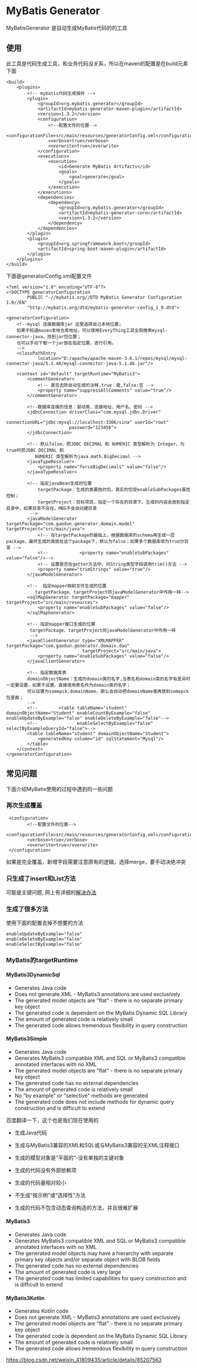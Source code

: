 # MyBatis Generator

MyBatisGenerator 是自动生成MyBatis代码的的工具

## 使用

此工具是代码生成工具，和业务代码没关系，所以在maven的配置是在build元素下面

```
<build>
    <plugins>
        <!-- mybatis代码生成插件 -->
        <plugin>
            <groupId>org.mybatis.generator</groupId>
            <artifactId>mybatis-generator-maven-plugin</artifactId>
            <version>1.3.2</version>
            <configuration>
                <!--配置文件的位置-->
                <configurationFile>src/main/resources/generatorConfig.xml</configurationFile>
                <verbose>true</verbose>
                <overwrite>true</overwrite>
            </configuration>
            <executions>
                <execution>
                    <id>Generate MyBatis Artifacts</id>
                    <goals>
                        <goal>generate</goal>
                    </goals>
                </execution>
            </executions>
            <dependencies>
                <dependency>
                    <groupId>org.mybatis.generator</groupId>
                    <artifactId>mybatis-generator-core</artifactId>
                    <version>1.3.2</version>
                </dependency>
            </dependencies>
        </plugin>
        <plugin>
            <groupId>org.springframework.boot</groupId>
            <artifactId>spring-boot-maven-plugin</artifactId>
        </plugin>
    </plugins>
</build>
```

下面是generatorConfig.xml配置文件

```
<?xml version="1.0" encoding="UTF-8"?>
<!DOCTYPE generatorConfiguration
        PUBLIC "-//mybatis.org//DTD MyBatis Generator Configuration 1.0//EN"
        "http://mybatis.org/dtd/mybatis-generator-config_1_0.dtd">

<generatorConfiguration>
    <!--mysql 连接数据库jar 这里选择自己本地位置;
    如果不知道maven本地仓库地址，可以使用EveryThing工具全局搜索mysql-connector-java，找到jar包位置；
    也可以手动下载一个jar放在指定位置，进行引用。
    -->
    <classPathEntry
            location="D:/apache/apache-maven-3.6.1/repos/mysql/mysql-connector-java/5.1.46/mysql-connector-java-5.1.46.jar"/>

    <context id="default" targetRuntime="MyBatis3">
        <commentGenerator>
            <!-- 是否去除自动生成的注释,true：是,false:否 -->
            <property name="suppressAllComments" value="true"/>
        </commentGenerator>

        <!--数据库连接的信息：驱动类、连接地址、用户名、密码 -->
        <jdbcConnection driverClass="com.mysql.jdbc.Driver"
                        connectionURL="jdbc:mysql://localhost:3306/sina" userId="root"
                        password="123456">
        </jdbcConnection>

        <!-- 默认false，把JDBC DECIMAL 和 NUMERIC 类型解析为 Integer，为 true时把JDBC DECIMAL 和
           NUMERIC 类型解析为java.math.BigDecimal -->
        <javaTypeResolver>
            <property name="forceBigDecimals" value="false"/>
        </javaTypeResolver>

        <!-- 指定javaBean生成的位置
            targetPackage：生成的类要放的包，真实的包受enableSubPackages属性控制；
            targetProject：目标项目，指定一个存在的目录下，生成的内容会放到指定目录中，如果目录不存在，MBG不会自动建目录
         -->
        <javaModelGenerator targetPackage="com.gaodun.generator.domain.model" targetProject="src/main/java">
            <!-- 在targetPackage的基础上，根据数据库的schema再生成一层package，最终生成的类放在这个package下，默认为false；如果多个数据库改为true分目录 -->
            <!--            <property name="enableSubPackages" value="false"/>-->
            <!-- 设置是否在getter方法中，对String类型字段调用trim()方法 -->
            <property name="trimStrings" value="true"/>
        </javaModelGenerator>

        <!--  指定mapper映射文件生成的位置
           targetPackage、targetProject同javaModelGenerator中作用一样-->
        <sqlMapGenerator targetPackage="mapper" targetProject="src/main/resources">
            <property name="enableSubPackages" value="false"/>
        </sqlMapGenerator>

        <!-- 指定mapper接口生成的位置
         targetPackage、targetProject同javaModelGenerator中作用一样
         -->
        <javaClientGenerator type="XMLMAPPER" targetPackage="com.gaodun.generator.domain.dao"
                             targetProject="src/main/java">
            <property name="enableSubPackages" value="false"/>
        </javaClientGenerator>

        <!-- 指定数据库表
        domainObjectName：生成的domain类的名字,当表名和domain类的名字有差异时一定要设置，如果不设置，直接使用表名作为domain类的名字；
        可以设置为somepck.domainName，那么会自动把domainName类再放到somepck包里面；
        -->
        <!--        <table tableName="student" domainObjectName="Student" enableCountByExample="false" enableUpdateByExample="false" enableDeleteByExample="false"-->
        <!--               enableSelectByExample="false" selectByExampleQueryId="false">-->
        <table tableName="student" domainObjectName="Student">
            <generatedKey column="id" sqlStatement="Mysql"/>
        </table>
    </context>
</generatorConfiguration>
```

## 常见问题

下面介绍MyBatis使用的过程中遇到的一些问题

### 再次生成覆盖

```
 <configuration>
        <!--配置文件的位置-->
        <configurationFile>src/main/resources/generatorConfig.xml</configurationFile>
        <verbose>true</verbose>
        <overwrite>true</overwrite>
 </configuration>
```

如果是完全覆盖，新增字段需要注意原有的逻辑，选择merge，要手动决绝冲突

### 只生成了insert和List方法

可能是主键问题, 网上有详细的[解决办法](https://www.cnblogs.com/wudixiaoguaishou/p/9988608.html)

### 生成了很多方法

使用下面的配置去掉不想要的方法

```
enableUpdateByExample="false" 
enableDeleteByExample="false"
enableSelectByExample="false"
```



### MyBatis的targetRuntime

#### MyBatis3DynamicSql

- Generates Java code
- Does not generate XML - MyBatis3 annotations are used exclusively
- The generated model objects are "flat" - there is no separate primary key object
- The generated code is dependent on the MyBatis Dynamic SQL Library
- The amount of generated code is relatively small
- The generated code allows tremendous flexibility in query construction

#### MyBatis3Simple

- Generates Java code
- Generates MyBatis3 compatible XML and SQL or MyBatis3 compatible annotated interfaces with no XML
- The generated model objects are "flat" - there is no separate primary key object
- The generated code has no external dependencies
- The amount of generated code is relatively small
- No "by example" or "selective" methods are generated
- The generated code does not include methods for dynamic query construction and is difficult to extend

百度翻译一下，这个也是我们现在使用的

- 生成Java代码

- 生成与MyBatis3兼容的XML和SQL或与MyBatis3兼容的无XML注释接口

- 生成的模型对象是“平面的”-没有单独的主键对象

- 生成的代码没有外部依赖项

- 生成的代码量相对较小

- 不生成“按示例”或“选择性”方法

- 生成的代码不包含动态查询构造的方法，并且很难扩展

#### MyBatis3

- Generates Java code
- Generates MyBatis3 compatible XML and SQL or MyBatis3 compatible annotated interfaces with no XML
- The generated model objects may have a hierarchy with separate primary key objects and/or separate object with BLOB fields
- The generated code has no external dependencies
- The amount of generated code is very large
- The generated code has limited capabilities for query construction and is difficult to extend

#### MyBatis3Kotlin

- Generates Kotlin code
- Does not generate XML - MyBatis3 annotations are used exclusively
- The generated model objects are "flat" - there is no separate primary key object
- The generated code is dependent on the MyBatis Dynamic SQL Library
- The amount of generated code is relatively small
- The generated code allows tremendous flexibility in query construction





https://blog.csdn.net/weixin_41809435/article/details/85207563